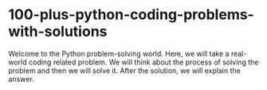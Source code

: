 # 100-plus-python-coding-problems-with-solutions
Welcome to the Python problem-solving world.  Here, we will take a real-world coding related problem. We will think about the process of solving the problem and then we will solve it. After the solution, we will explain the answer.
